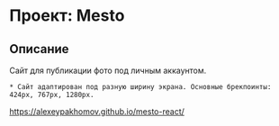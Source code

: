 # Проект: Mesto

## Описание

Сайт для публикации фото под личным аккаунтом.

    * Сайт адаптирован под разную ширину экрана. Основные брекпоинты: 424px, 767px, 1280px.

https://alexeypakhomov.github.io/mesto-react/
